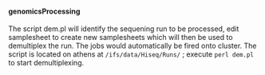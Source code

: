 #### genomicsProcessing

The script dem.pl will identify the sequening run to be processed, edit samplesheet 
to create new samplesheets which will then be used to demultiplex the run. The jobs would automatically be fired onto cluster.
The script is located on athens at `/ifs/data/Hiseq/Runs/` ; execute `perl dem.pl`  to start demultiplexing.

